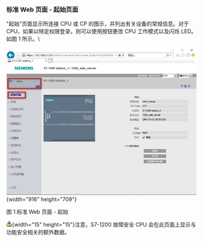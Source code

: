 ### 标准 Web 页面 - 起始页面

\"起始\"页面显示所连接 CPU 或 CP
的图示，并列出有关设备的常规信息。对于CPU，如果以特定权限登录，则可以使用按钮更改
CPU 工作模式以及闪烁 LED。 如图 1 所示。\

![](images/03-01.jpg){width="916" height="709"}

图 1.标准 Web 页面 - 起始

![](images/4.gif){width="15" height="15"}注意，S7-1200 故障安全 CPU
会在此页面上显示与功能安全相关的额外数据。
